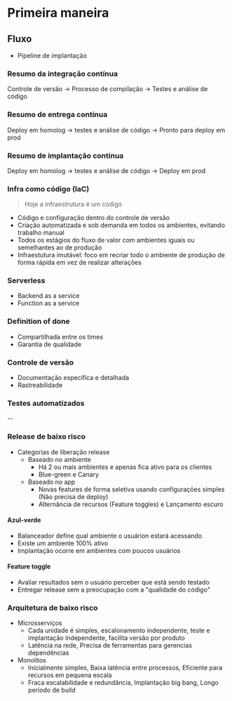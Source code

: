 # Primeira maneira

## Fluxo

- Pipeline de implantação


### Resumo da integração contínua

Controle de versão -> Processo de compilação -> Testes e análise de código

### Resumo de entrega contínua

Deploy em homolog -> testes e análise de código -> Pronto para deploy em prod

### Resumo de implantação contínua

Deploy em homolog -> testes e análise de código -> Deploy em prod


### Infra como código (IaC)

> Hoje a infraestrutura é um código

- Código e configuração dentro do controle de versão
- Criação automatizada e sob demanda em todos os ambientes, evitando trabalho manual
- Todos os estágios do fluxo de valor com ambientes iguais ou semelhantes ao de produção
- Infraestutura imutável: foco em recriar todo o ambiente de produção de forma rápida em vez de realizar alterações

### Serverless

- Backend as a service
- Function as a service

### Definition of done

- Compartilhada entre os times
- Garantia de qualidade

### Controle de versão

- Documentação específica e detalhada
- Rastreabilidade

### Testes automatizados

--

### Release de baixo risco

- Categorias de liberação release
    - Baseado no ambiente
        - Há 2 ou mais ambientes e apenas fica ativo para os clientes
        - Blue-green e Canary
    - Baseado no app
        - Novas features de forma seletiva usando configurações simples (Não precisa de deploy)
        - Alternância de recursos (Feature toggles) e Lançamento escuro

#### Azul-verde

- Balanceador define qual ambiente o usuárion estará acessando
- Existe um ambiente 100% ativo
- Implantação ocorre em ambientes com poucos usuários

#### Feature toggle

- Avaliar resultados sem o usuário perceber que está sendo testado
- Entregar release sem a preocupação com a "qualidade do código"

### Arquitetura de baixo risco

- Microsserviços
    - Cada unidade é simples, escalonamento independente, teste e implantação independente, facilita versão por produto
    - Latência na rede, Precisa de ferramentas para gerencias dependências
- Monolitos
    - Inicialmente simples, Baixa latência entre processos, Eficiente para recursos em pequena escala
    - Fraca escalabilidade e redundância, Implantação big bang, Longo período de build